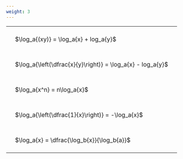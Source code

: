 ```yaml
---
weight: 3
---
```


<style type="text/css">
#T_7c58d th.col_heading {
  text-align: left;
  font-size: 1em;
}
#T_7c58d td {
  text-align: left;
  font-size: 1em;
  padding: 1.5em;
}
</style>
<table id="T_7c58d">
  <thead>
  </thead>
  <tbody>
    <tr>
      <td id="T_7c58d_row0_col0" class="data row0 col0" >$\log_a{(xy)} = \log_a{x} + log_a{y}$</td>
    </tr>
    <tr>
      <td id="T_7c58d_row1_col0" class="data row1 col0" >$\log_a{\left(\dfrac{x}{y}\right)} = \log_a{x} - log_a{y}$</td>
    </tr>
    <tr>
      <td id="T_7c58d_row2_col0" class="data row2 col0" >$\log_a{x^n} = n\log_a{x}$</td>
    </tr>
    <tr>
      <td id="T_7c58d_row3_col0" class="data row3 col0" >$\log_a{\left(\dfrac{1}{x}\right)} = -\log_a{x}$</td>
    </tr>
    <tr>
      <td id="T_7c58d_row4_col0" class="data row4 col0" >$\log_a{x} = \dfrac{\log_b{x}}{\log_b{a}}$</td>
    </tr>
  </tbody>
</table>

